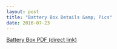 ```yaml
---
layout: post
title: "Battery Box Details &amp; Pics"
date: 2016-07-23
---
```


<a href="http://k4kdr.github.io/pdf/2016-07-23--battery-box.pdf">Battery Box PDF (direct link)</a>
<br><br>
<object width="800" height="800" data="http://k4kdr.github.io/pdf/2016-07-23--battery-box.pdf"></object>
